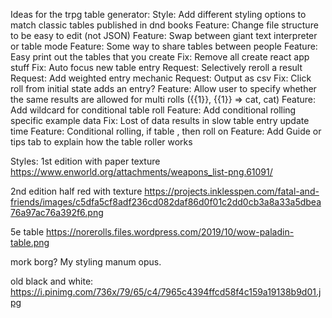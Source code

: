 Ideas for the trpg table generator:
Style:   Add different styling options to match classic tables published in dnd books
Feature: Change file structure to be easy to edit (not JSON)
Feature: Swap between giant text interpreter or table mode
Feature: Some way to share tables between people
Feature: Easy print out the tables that you create
Fix:     Remove all create react app stuff
Fix:     Auto focus new table entry
Request: Selectively reroll a result
Request: Add weighted entry mechanic
Request: Output as csv
Fix:     Click roll from initial state adds an entry?
Feature: Allow user to specify whether the same results are allowed for multi rolls ({{1}}, {{1}} => cat, cat)
Feature: Add wildcard for conditional table roll
Feature: Add conditional rolling specific example data
Fix:     Lost of data results in slow table entry update time
Feature: Conditional rolling, if table <number or name>, then roll on <number or name>
Feature: Add Guide or tips tab to explain how the table roller works


Styles:
1st edition with paper texture
https://www.enworld.org/attachments/weapons_list-png.61091/

2nd edition half red with texture
https://projects.inklesspen.com/fatal-and-friends/images/c5dfa5cf8adf236cd082daf86d0f01c2dd0cb3a8a33a5dbea76a97ac76a392f6.png

5e table
https://norerolls.files.wordpress.com/2019/10/wow-paladin-table.png

mork borg?
My styling manum opus.

old black and white:
https://i.pinimg.com/736x/79/65/c4/7965c4394ffcd58f4c159a19138b9d01.jpg